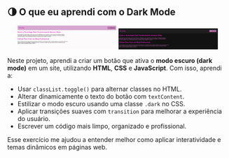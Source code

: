 ## 🌗 O que eu aprendi com o Dark Mode

<p align="center">
  <img src="print/print1.png" alt="print1" width="45%">
  <img src="print/print2.png" alt="print2" width="45%">
</p>

Neste projeto, aprendi a criar um botão que ativa o **modo escuro (dark mode)** em um site, utilizando **HTML**, **CSS** e **JavaScript**. Com isso, aprendi a:

- Usar `classList.toggle()` para alternar classes no HTML.
- Alterar dinamicamente o texto do botão com `textContent`.
- Estilizar o modo escuro usando uma classe `.dark` no CSS.
- Aplicar transições suaves com `transition` para melhorar a experiência do usuário.
- Escrever um código mais limpo, organizado e profissional.

Esse exercício me ajudou a entender melhor como aplicar interatividade e temas dinâmicos em páginas web.

